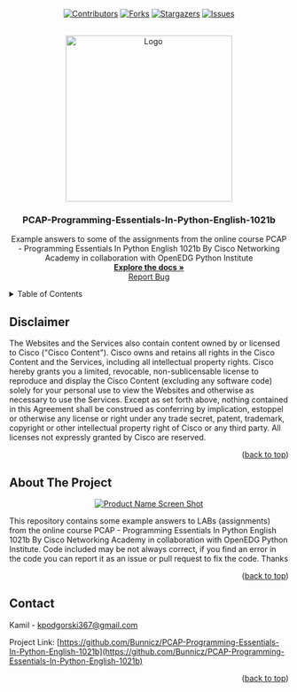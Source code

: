 <div id="top"></div>
<!-- PROJECT SHIELDS -->
<div align="center">
  
  [![Contributors][contributors-shield]][contributors-url]
  [![Forks][forks-shield]][forks-url]
  [![Stargazers][stars-shield]][stars-url]
  [![Issues][issues-shield]][issues-url]
</div>

<!-- PROJECT LOGO -->
<br />
<div align="center">
  <a href="https://www.netacad.com/courses/programming/pcap-programming-essentials-python">
    <img src="https://images.credly.com/images/587b02d4-41d5-4a81-9b9d-b5076200713c/pcap-31-xx.png" alt="Logo" width="300" height="300">
  </a>

  <h3 align="center">PCAP-Programming-Essentials-In-Python-English-1021b</h3>

  <p align="center">
    Example answers to some of the assignments from the online course PCAP - Programming Essentials In Python English 1021b By Cisco Networking Academy in collaboration with OpenEDG Python Institute
    <br />
    <a href="https://github.com/Bunnicz/PCAP-Programming-Essentials-In-Python-English-1021b"><strong>Explore the docs »</strong></a>
    <br />
    <a href="https://github.com/Bunnicz/PCAP-Programming-Essentials-In-Python-English-1021b/issues">Report Bug</a>
  </p>
</div>



<!-- TABLE OF CONTENTS -->
<details>
  <summary>Table of Contents</summary>
  <ol>
    <li><a href="#disclaimer">Disclaimer</a></li>
    <li><a href="#about-the-project">About The Project</a></li>
    <li><a href="#contact">Contact</a></li>
  </ol>
</details>


<!-- DISCLAIMER -->
## Disclaimer
The Websites and the Services also contain content owned by or licensed to Cisco ("Cisco Content"). Cisco owns and retains all rights in the Cisco Content and the Services, including all intellectual property rights. Cisco hereby grants you a limited, revocable, non-sublicensable license to reproduce and display the Cisco Content (excluding any software code) solely for your personal use to view the Websites and otherwise as necessary to use the Services. Except as set forth above, nothing contained in this Agreement shall be construed as conferring by implication, estoppel or otherwise any license or right under any trade secret, patent, trademark, copyright or other intellectual property right of Cisco or any third party. All licenses not expressly granted by Cisco are reserved.

<p align="right">(<a href="#top">back to top</a>)</p>

<!-- ABOUT THE PROJECT -->
## About The Project
<div align="center">
  
[![Product Name Screen Shot][product-screenshot]](https://www.netacad.com/courses/programming/pcap-programming-essentials-python)
</div>

This repository contains some example answers to LABs (assignments) from the online course PCAP - Programming Essentials In Python English 1021b By Cisco Networking Academy in collaboration with OpenEDG Python Institute. Code included may be not always correct, if you find an error in the code you can report it as an issue or pull request to fix the code. Thanks

<p align="right">(<a href="#top">back to top</a>)</p>

<!-- CONTACT -->
## Contact

Kamil - kpodgorski367@gmail.com

Project Link: [https://github.com/Bunnicz/PCAP-Programming-Essentials-In-Python-English-1021b](https://github.com/Bunnicz/PCAP-Programming-Essentials-In-Python-English-1021b)

<p align="right">(<a href="#top">back to top</a>)</p>




<!-- MARKDOWN LINKS & IMAGES -->
<!-- https://www.markdownguide.org/basic-syntax/#reference-style-links -->
[contributors-shield]: https://img.shields.io/github/contributors/Bunnicz/PCAP-Programming-Essentials-In-Python-English-1021b.svg?style=for-the-badge
[contributors-url]: https://github.com/Bunnicz/PCAP-Programming-Essentials-In-Python-English-1021b/graphs/contributors
[forks-shield]: https://img.shields.io/github/forks/Bunnicz/PCAP-Programming-Essentials-In-Python-English-1021b.svg?style=for-the-badge
[forks-url]: https://github.com/Bunnicz/PCAP-Programming-Essentials-In-Python-English-1021b/network/members
[stars-shield]: https://img.shields.io/github/stars/Bunnicz/PCAP-Programming-Essentials-In-Python-English-1021b.svg?style=for-the-badge
[stars-url]: https://github.com/Bunnicz/PCAP-Programming-Essentials-In-Python-English-1021b/stargazers
[issues-shield]: https://img.shields.io/github/issues/Bunnicz/PCAP-Programming-Essentials-In-Python-English-1021b.svg?style=for-the-badge
[issues-url]: https://github.com/Bunnicz/PCAP-Programming-Essentials-In-Python-English-1021b/issues
[product-screenshot]: https://trainingbasket.spayee.com/s/store/courses/5e9c4d4b0cf27f38418bb46e/cover.jpg?v=1
